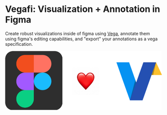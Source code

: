 # Vegafi: Visualization + Annotation in Figma

Create robust visualizations inside of figma using [Vega](https://vega.github.io/), annotate them using figma's editing capabilities, and "export" your annotations as a vega specification. 

![Figma Loves Vega](./assets/titleImage.png)
